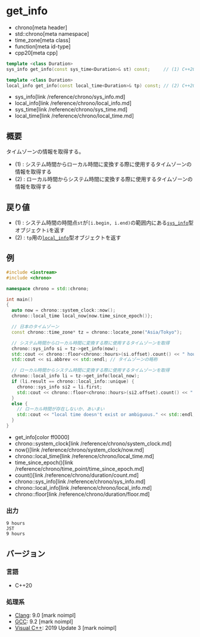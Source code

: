 # get_info
* chrono[meta header]
* std::chrono[meta namespace]
* time_zone[meta class]
* function[meta id-type]
* cpp20[meta cpp]

```cpp
template <class Duration>
sys_info get_info(const sys_time<Duration>& st) const;     // (1) C++20

template <class Duration>
local_info get_info(const local_time<Duration>& tp) const; // (2) C++20
```
* sys_info[link /reference/chrono/sys_info.md]
* local_info[link /reference/chrono/local_info.md]
* sys_time[link /reference/chrono/sys_time.md]
* local_time[link /reference/chrono/local_time.md]

## 概要
タイムゾーンの情報を取得する。

- (1) : システム時間からローカル時間に変換する際に使用するタイムゾーンの情報を取得する
- (2) : ローカル時間からシステム時間に変換する際に使用するタイムゾーンの情報を取得する


## 戻り値
- (1) : システム時間の時間点`st`が`[i.begin, i.end)`の範囲内にある[`sys_info`](/reference/chrono/sys_info.md)型オブジェクト`i`を返す
- (2) : `tp`用の[`local_info`](/reference/chrono/local_info.md)型オブジェクトを返す


## 例
```cpp example
#include <iostream>
#include <chrono>

namespace chrono = std::chrono;

int main()
{
  auto now = chrono::system_clock::now();
  chrono::local_time local_now{now.time_since_epoch()};

  // 日本のタイムゾーン
  const chrono::time_zone* tz = chrono::locate_zone("Asia/Tokyo");

  // システム時間からローカル時間に変換する際に使用するタイムゾーンを取得
  chrono::sys_info si = tz->get_info(now);
  std::cout << chrono::floor<chrono::hours>(si.offset).count() << " hours" << std::endl; // UTCタイムゾーンからの差分時間
  std::cout << si.abbrev << std::endl; // タイムゾーンの略称

  // ローカル時間からシステム時間に変換する際に使用するタイムゾーンを取得
  chrono::local_info li = tz->get_info(local_now);
  if (li.result == chrono::local_info::unique) {
    chrono::sys_info si2 = li.first;
    std::cout << chrono::floor<chrono::hours>(si2.offset).count() << " hours" << std::endl;
  }
  else {
    // ローカル時間が存在しないか、あいまい
    std::cout << "local time doesn't exist or ambiguous." << std::endl;
  }
}
```
* get_info[color ff0000]
* chrono::system_clock[link /reference/chrono/system_clock.md]
* now()[link /reference/chrono/system_clock/now.md]
* chrono::local_time[link /reference/chrono/local_time.md]
* time_since_epoch()[link /reference/chrono/time_point/time_since_epoch.md]
* count()[link /reference/chrono/duration/count.md]
* chrono::sys_info[link /reference/chrono/sys_info.md]
* chrono::local_info[link /reference/chrono/local_info.md]
* chrono::floor[link /reference/chrono/duration/floor.md]

### 出力
```
9 hours
JST
9 hours
```

## バージョン
### 言語
- C++20

### 処理系
- [Clang](/implementation.md#clang): 9.0 [mark noimpl]
- [GCC](/implementation.md#gcc): 9.2 [mark noimpl]
- [Visual C++](/implementation.md#visual_cpp): 2019 Update 3 [mark noimpl]
